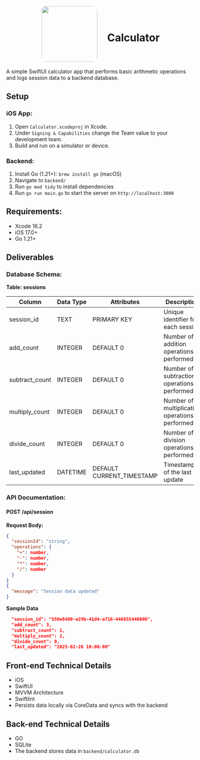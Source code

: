 <div align="center">
  <img src="https://raw.githubusercontent.com/Pearljam66/Calculator/31bc2d31db020d9ab031a3e43799d7beb084db0c/Calculator/Calculator/Assets.xcassets/AppIcon.appiconset/calculator_any.png" width="150" style="border: 3px solid white; border-radius: 15px; vertical-align: middle; margin-right: 20px;">
  <h1 style="display: inline-block; vertical-align: middle;">Calculator</h1>
</div>

A simple SwiftUI calculator app that performs basic arithmetic operations and logs session data to a backend database.

## Setup

### iOS App:
1. Open `Calculator.xcodeproj` in Xcode.
2. Under `Signing & Capabilities` change the Team value to your development team.
3. Build and run on a simulator or device.

### Backend:
1. Install Go (1.21+): `brew install go` (macOS)
2. Navigate to `backend/`
3. Run `go mod tidy` to install dependencies
4. Run `go run main.go` to start the server on `http://localhost:3000`

## Requirements:
- Xcode 16.2
- iOS 17.0+
- Go 1.21+

## Deliverables

### Database Schema:

**Table:  sessions**

| Column          | Data Type | Attributes                | Description                                |
|-----------------|-----------|---------------------------|--------------------------------------------|
| session_id      | TEXT      | PRIMARY KEY               | Unique identifier for each session         |
| add_count       | INTEGER   | DEFAULT 0                 | Number of addition operations performed    |
| subtract_count  | INTEGER   | DEFAULT 0                 | Number of subtraction operations performed |
| multiply_count  | INTEGER   | DEFAULT 0                 | Number of multiplication operations performed |
| divide_count    | INTEGER   | DEFAULT 0                 | Number of division operations performed    |
| last_updated    | DATETIME  | DEFAULT CURRENT_TIMESTAMP | Timestamp of the last update               |

### API Documentation:

#### POST /api/session

**Request Body:**

```json
{
  "sessionId": "string",
  "operations": {
    "+": number,
    "-": number,
    "*": number,
    "/": number
  }
}
{
  "message": "Session data updated"
}
```

**Sample Data**

``` json
  "session_id": "550e8400-e29b-41d4-a716-446655440000",
  "add_count": 3,
  "subtract_count": 1,
  "multiply_count": 2,
  "divide_count": 0,
  "last_updated": "2025-02-26 10:00:00"
```

## Front-end Technical Details
- iOS
- SwiftUI
- MVVM Architecture
- Swiftlint
- Persists data locally via CoreData and syncs with the backend

## Back-end Technical Details
- GO
- SQLite
- The backend stores data in `backend/calculator.db`




